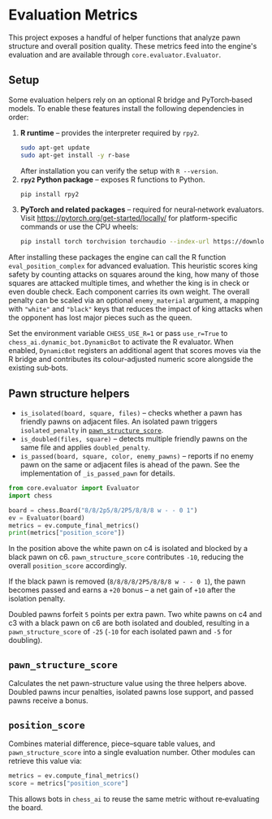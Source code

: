 # Evaluation Metrics

This project exposes a handful of helper functions that analyze pawn structure and overall position quality.
These metrics feed into the engine's evaluation and are available through `core.evaluator.Evaluator`.

## Setup

Some evaluation helpers rely on an optional R bridge and PyTorch‑based models.
To enable these features install the following dependencies in order:

1. **R runtime** – provides the interpreter required by `rpy2`.
   ```bash
   sudo apt-get update
   sudo apt-get install -y r-base
   ```
   After installation you can verify the setup with `R --version`.
2. **`rpy2` Python package** – exposes R functions to Python.
   ```bash
   pip install rpy2
   ```
3. **PyTorch and related packages** – required for neural‑network evaluators.
   Visit <https://pytorch.org/get-started/locally/> for platform-specific commands
   or use the CPU wheels:
   ```bash
   pip install torch torchvision torchaudio --index-url https://download.pytorch.org/whl/cpu
   ```

After installing these packages the engine can call the R function `eval_position_complex` for advanced evaluation.
This heuristic scores king safety by counting attacks on squares around the
king, how many of those squares are attacked multiple times, and whether the
king is in check or even double check.  Each component carries its own weight.
The overall penalty can be scaled via an optional ``enemy_material`` argument, a
mapping with ``"white"`` and ``"black"`` keys that reduces the impact of king
attacks when the opponent has lost major pieces such as the queen.

Set the environment variable ``CHESS_USE_R=1`` or pass ``use_r=True`` to
``chess_ai.dynamic_bot.DynamicBot`` to activate the R evaluator.  When enabled,
``DynamicBot`` registers an additional agent that scores moves via the R bridge
and contributes its colour-adjusted numeric score alongside the existing
sub‑bots.

## Pawn structure helpers

- `is_isolated(board, square, files)` – checks whether a pawn has friendly pawns on adjacent files. An isolated pawn triggers `isolated_penalty` in [`pawn_structure_score`](../core/evaluator.py).
- `is_doubled(files, square)` – detects multiple friendly pawns on the same file and applies `doubled_penalty`.
- `is_passed(board, square, color, enemy_pawns)` – reports if no enemy pawn on the same or adjacent files is ahead of the pawn. See the implementation of `_is_passed_pawn` for details.

```python
from core.evaluator import Evaluator
import chess

board = chess.Board("8/8/2p5/8/2P5/8/8/8 w - - 0 1")
ev = Evaluator(board)
metrics = ev.compute_final_metrics()
print(metrics["position_score"])
```

In the position above the white pawn on c4 is isolated and blocked by a black pawn on c6.  `pawn_structure_score`
contributes `-10`, reducing the overall `position_score` accordingly.

If the black pawn is removed (`8/8/8/8/2P5/8/8/8 w - - 0 1`), the pawn becomes passed and earns a `+20` bonus – a net gain of
`+10` after the isolation penalty.

Doubled pawns forfeit `5` points per extra pawn.  Two white pawns on c4 and c3 with a black pawn on c6 are both isolated and
doubled, resulting in a `pawn_structure_score` of `-25` (`-10` for each isolated pawn and `-5` for doubling).

## `pawn_structure_score`

Calculates the net pawn-structure value using the three helpers above. Doubled pawns incur penalties, isolated pawns lose support,
and passed pawns receive a bonus.

## `position_score`

Combines material difference, piece–square table values, and `pawn_structure_score` into a single evaluation number.  Other modules
can retrieve this value via:

```python
metrics = ev.compute_final_metrics()
score = metrics["position_score"]
```

This allows bots in `chess_ai` to reuse the same metric without re‑evaluating the board.
